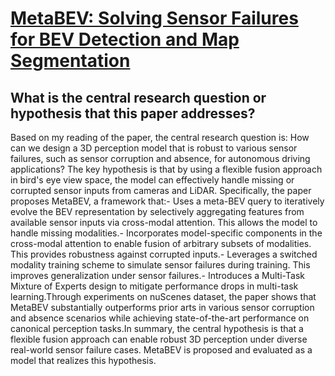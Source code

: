 # [MetaBEV: Solving Sensor Failures for BEV Detection and Map Segmentation](https://arxiv.org/abs/2304.09801)

## What is the central research question or hypothesis that this paper addresses?

 Based on my reading of the paper, the central research question is: How can we design a 3D perception model that is robust to various sensor failures, such as sensor corruption and absence, for autonomous driving applications? The key hypothesis is that by using a flexible fusion approach in bird's eye view space, the model can effectively handle missing or corrupted sensor inputs from cameras and LiDAR. Specifically, the paper proposes MetaBEV, a framework that:- Uses a meta-BEV query to iteratively evolve the BEV representation by selectively aggregating features from available sensor inputs via cross-modal attention. This allows the model to handle missing modalities.- Incorporates model-specific components in the cross-modal attention to enable fusion of arbitrary subsets of modalities. This provides robustness against corrupted inputs.- Leverages a switched modality training scheme to simulate sensor failures during training. This improves generalization under sensor failures.- Introduces a Multi-Task Mixture of Experts design to mitigate performance drops in multi-task learning.Through experiments on nuScenes dataset, the paper shows that MetaBEV substantially outperforms prior arts in various sensor corruption and absence scenarios while achieving state-of-the-art performance on canonical perception tasks.In summary, the central hypothesis is that a flexible fusion approach can enable robust 3D perception under diverse real-world sensor failure cases. MetaBEV is proposed and evaluated as a model that realizes this hypothesis.
